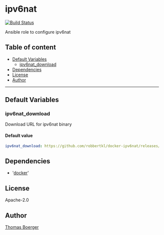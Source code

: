 # ipv6nat

[![Build Status](https://cloud.drone.io/api/badges/rolehippie/ipv6nat/status.svg)](https://cloud.drone.io/rolehippie/ipv6nat)

Ansible role to configure ipv6nat

## Table of content

* [Default Variables](#default-variables)
  * [ipv6nat_download](#ipv6nat_download)
* [Dependencies](#dependencies)
* [License](#license)
* [Author](#author)

---

## Default Variables

### ipv6nat_download

Download URL for ipv6nat binary

#### Default value

```YAML
ipv6nat_download: https://github.com/robbertkl/docker-ipv6nat/releases/download/v0.4.0/docker-ipv6nat.amd64
```

## Dependencies

- '[docker](https://github.com/rolehippie/docker)'

## License

Apache-2.0

## Author

[Thomas Boerger](https://github.com/tboerger)
